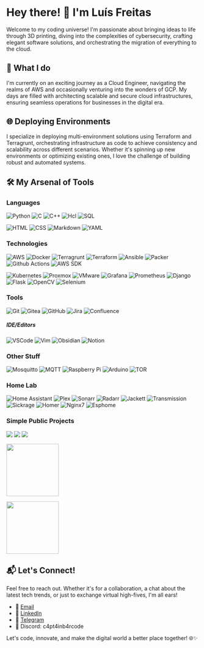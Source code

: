 # Hey there! 👋 I'm Luís Freitas

Welcome to my coding universe! I'm passionate about bringing ideas to life through 3D printing, diving into the complexities of cybersecurity, crafting elegant software solutions, and orchestrating the migration of everything to the cloud.

## 💼 What I do
I'm currently on an exciting journey as a Cloud Engineer, navigating the realms of AWS and occasionally venturing into the wonders of GCP. My days are filled with architecting scalable and secure cloud infrastructures, ensuring seamless operations for businesses in the digital era.

## 🌐 Deploying Environments
I specialize in deploying multi-environment solutions using Terraform and Terragrunt, orchestrating infrastructure as code to achieve consistency and scalability across different scenarios. Whether it's spinning up new environments or optimizing existing ones, I love the challenge of building robust and automated systems.


## 🛠️ My Arsenal of Tools

### Languages

![Python](https://img.shields.io/badge/-Python-000?&logo=Python)
![C](https://img.shields.io/badge/-C-000?&logo=C)
![C++](https://img.shields.io/badge/-C++-000?&logo=C%2b%2b&logoColor=00599C)
![Hcl](https://img.shields.io/badge/-HCL-000?&logo=HCL)
![SQL](https://img.shields.io/badge/-SQL-000?&logo=MySQL)


![HTML](https://img.shields.io/badge/-HTML-000?&logo=HTML5)
![CSS](https://img.shields.io/badge/-CSS-000?&logo=CSS3)
![Markdown](https://img.shields.io/badge/-Markdown-000?&logo=Markdown)
![YAML](https://img.shields.io/badge/-YAML-000?&logo=YAML)

### Technologies

![AWS](https://img.shields.io/badge/-AWS-000?&logo=Amazon-AWS&logoColor=F90)
![Docker](https://img.shields.io/badge/-Docker-000?&logo=Docker)
![Terragrunt](https://img.shields.io/badge/-Terragrunt-000?&logo=Terragrunt)
![Terraform](https://img.shields.io/badge/-Terraform-000?&logo=Terraform)
![Ansible](https://img.shields.io/badge/-Ansible-000?&logo=Ansible)
![Packer](https://img.shields.io/badge/-Packer-000?&logo=Packer)
![Github Actions](https://img.shields.io/badge/-Github%20Actions-000?&logo=Github-Actions)
![AWS SDK](https://img.shields.io/badge/-AWS%20SDK-000?&logo=Amazon-AWS)

![Kubernetes](https://img.shields.io/badge/-Kubernetes-000?&logo=Kubernetes)
![Proxmox](https://img.shields.io/badge/-Proxmox-000?&logo=Proxmox)
![VMware](https://img.shields.io/badge/-VMware-000?&logo=VMware)
![Grafana](https://img.shields.io/badge/-Grafana-000?&logo=Grafana)
![Prometheus](https://img.shields.io/badge/-Prometheus-000?&logo=Prometheus)
![Django](https://img.shields.io/badge/-Django-000?&logo=Django)
![Flask](https://img.shields.io/badge/-Flask-000?&logo=Flask)
![OpenCV](https://img.shields.io/badge/-OpenCV-000?&logo=OpenCV)
![Selenium](https://img.shields.io/badge/-Selenium-000?&logo=Selenium)


### Tools

![Git](https://img.shields.io/badge/-Git-000?&logo=Git)
![Gitea](https://img.shields.io/badge/-Gitea-000?&logo=Gitea)
![GitHub](https://img.shields.io/badge/-GitHub-000?&logo=GitHub&logoColor=FFFFFF)
![Jira](https://img.shields.io/badge/-Jira-000?&logo=Jira-Software)
![Confluence](https://img.shields.io/badge/-Confluence-000?&logo=Confluence)

##### IDE/Editors
![VSCode](https://img.shields.io/badge/-VSCode-000?&logo=Visual-Studio-Code&logoColor=007ACC)
![Vim](https://img.shields.io/badge/-Vim-000?&logo=Vim)
![Obsidian](https://img.shields.io/badge/-Obsidian-000?&logo=Obsidian)
![Notion](https://img.shields.io/badge/-Notion-000?&logo=Notion)


### Other Stuff

![Mosquitto](https://img.shields.io/badge/-Mosquitto-000?&logo=Mosquitto)
![MQTT](https://img.shields.io/badge/-MQTT-000?&logo=MQTT)
![Raspberry Pi](https://img.shields.io/badge/-Raspberry%20Pi-000?&logo=Raspberry-Pi)
![Arduino](https://img.shields.io/badge/-Arduino-000?&logo=Arduino)
![TOR](https://img.shields.io/badge/-TOR-000?&logo=TOR)


### Home Lab
![Home Assistant](https://img.shields.io/badge/-Home%20Assistant-000?&logo=Home-Assistant)
![Plex](https://img.shields.io/badge/-Plex-000?&logo=Plex)
![Sonarr](https://img.shields.io/badge/-Sonarr-000?&logo=Sonarr)
![Radarr](https://img.shields.io/badge/-Radarr-000?&logo=Radarr)
![Jackett](https://img.shields.io/badge/-Jackett-000?&logo=Jackett)
![Transmission](https://img.shields.io/badge/-Transmission-000?&logo=Transmission)
![Sickrage](https://img.shields.io/badge/-Sickrage-000?&logo=Sickrage)
![Homer](https://img.shields.io/badge/-Homer-000?&logo=Homer)
![Nginx](https://img.shields.io/badge/-Nginx-000?&logo=Nginx)7
![Esphome](https://img.shields.io/badge/-Esphome-000?&logo=Esphome)



### Simple Public Projects
[![](https://img.shields.io/badge/-AviatorStratChecker-000)](https://github.com/luisrx7/AviatorStratChecker)
[![](https://img.shields.io/badge/-MassMailSender-000)](https://github.com/luisrx7/MassMailSender)
[![](https://img.shields.io/badge/-StupidSimpleVoucherStamper-000)](https://github.com/luisrx7/StupidSimpleVoucherStamper)



<img height="137px" src="https://github-readme-stats.vercel.app/api?username=luisrx7&hide_border=true&show_icons=true&include_all_commits=false&count_private=true&line_height=21&text_color=000&icon_color=000&bg_color=0,ea6161,ffc64d,fffc4d,52fa5a&theme=graywhite" /><!-- wi*quL3fcV -->

<img height="137px" src="https://github-readme-stats.vercel.app/api/top-langs/?username=luisrx7&hide=html&hide_title=true&hide_border=true&layout=compact&langs_count=6&text_color=000&icon_color=fff&bg_color=0,52fa5a,4dfcff,c64dff&theme=graywhite" /></a>



## 📬 Let's Connect!
Feel free to reach out. Whether it's for a collaboration, a chat about the latest tech trends, or just to exchange virtual high-fives, I'm all ears!

- 📧 [Email](mailto:luisrx7_locax@hotmail.com)
- 💼 [LinkedIn](https://www.linkedin.com/in/lu%C3%ADsfreitas75/)
- 📱 [Telegram](https://t.me/luisrx7)
- 💬 Discord: c4pt4inb4rcode

Let's code, innovate, and make the digital world a better place together! 🌐✨